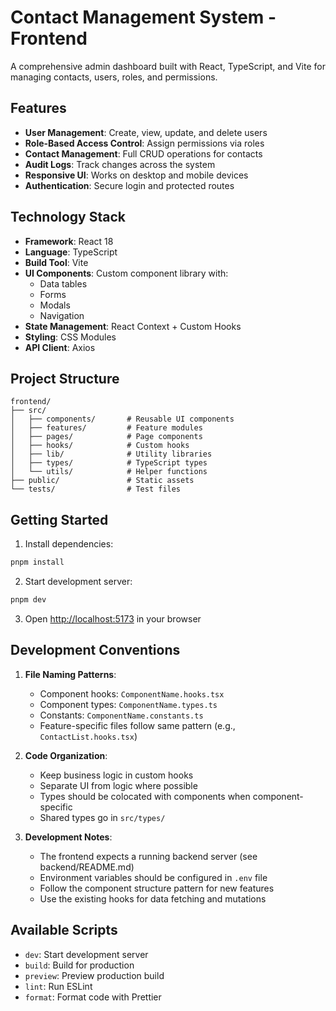 # Contact Management System - Frontend

A comprehensive admin dashboard built with React, TypeScript, and Vite for managing contacts, users, roles, and permissions.

## Features

- **User Management**: Create, view, update, and delete users
- **Role-Based Access Control**: Assign permissions via roles
- **Contact Management**: Full CRUD operations for contacts
- **Audit Logs**: Track changes across the system
- **Responsive UI**: Works on desktop and mobile devices
- **Authentication**: Secure login and protected routes

## Technology Stack

- **Framework**: React 18
- **Language**: TypeScript
- **Build Tool**: Vite
- **UI Components**: Custom component library with:
  - Data tables
  - Forms
  - Modals
  - Navigation
- **State Management**: React Context + Custom Hooks
- **Styling**: CSS Modules
- **API Client**: Axios

## Project Structure

```
frontend/
├── src/
│   ├── components/       # Reusable UI components
│   ├── features/         # Feature modules
│   ├── pages/            # Page components
│   ├── hooks/            # Custom hooks
│   ├── lib/              # Utility libraries
│   ├── types/            # TypeScript types
│   └── utils/            # Helper functions
├── public/               # Static assets
└── tests/                # Test files
```

## Getting Started

1. Install dependencies:
```bash
pnpm install
```

2. Start development server:
```bash
pnpm dev
```

3. Open [http://localhost:5173](http://localhost:5173) in your browser

## Development Conventions

1. **File Naming Patterns**:
   - Component hooks: `ComponentName.hooks.tsx`
   - Component types: `ComponentName.types.ts`
   - Constants: `ComponentName.constants.ts`
   - Feature-specific files follow same pattern (e.g., `ContactList.hooks.tsx`)

2. **Code Organization**:
   - Keep business logic in custom hooks
   - Separate UI from logic where possible
   - Types should be colocated with components when component-specific
   - Shared types go in `src/types/`

3. **Development Notes**:
   - The frontend expects a running backend server (see backend/README.md)
   - Environment variables should be configured in `.env` file
   - Follow the component structure pattern for new features
   - Use the existing hooks for data fetching and mutations

## Available Scripts

- `dev`: Start development server
- `build`: Build for production
- `preview`: Preview production build
- `lint`: Run ESLint
- `format`: Format code with Prettier
